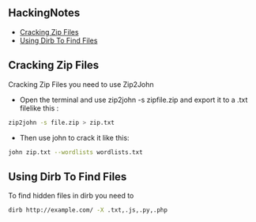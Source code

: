 ## HackingNotes
- [Cracking Zip Files](#cracking-zip-files)
- [Using Dirb To Find Files](#using-dirb-to-find-files)
## Cracking Zip Files
Cracking Zip Files you need to use Zip2John
- Open the terminal and use zip2john -s zipfile.zip and export it to a .txt filelike this :
```bash
zip2john -s file.zip > zip.txt
```
- Then use john to crack it like this:
```bash
john zip.txt --wordlists wordlists.txt 
```
## Using Dirb To Find Files
To find hidden files in dirb you need to
```bash
dirb http://example.com/ -X .txt,.js,.py,.php
```
